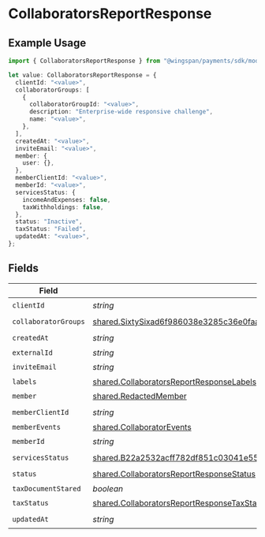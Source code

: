 # CollaboratorsReportResponse

## Example Usage

```typescript
import { CollaboratorsReportResponse } from "@wingspan/payments/sdk/models/shared";

let value: CollaboratorsReportResponse = {
  clientId: "<value>",
  collaboratorGroups: [
    {
      collaboratorGroupId: "<value>",
      description: "Enterprise-wide responsive challenge",
      name: "<value>",
    },
  ],
  createdAt: "<value>",
  inviteEmail: "<value>",
  member: {
    user: {},
  },
  memberClientId: "<value>",
  memberId: "<value>",
  servicesStatus: {
    incomeAndExpenses: false,
    taxWithholdings: false,
  },
  status: "Inactive",
  taxStatus: "Failed",
  updatedAt: "<value>",
};
```

## Fields

| Field                                                                                                                                                                                   | Type                                                                                                                                                                                    | Required                                                                                                                                                                                | Description                                                                                                                                                                             |
| --------------------------------------------------------------------------------------------------------------------------------------------------------------------------------------- | --------------------------------------------------------------------------------------------------------------------------------------------------------------------------------------- | --------------------------------------------------------------------------------------------------------------------------------------------------------------------------------------- | --------------------------------------------------------------------------------------------------------------------------------------------------------------------------------------- |
| `clientId`                                                                                                                                                                              | *string*                                                                                                                                                                                | :heavy_check_mark:                                                                                                                                                                      | N/A                                                                                                                                                                                     |
| `collaboratorGroups`                                                                                                                                                                    | [shared.SixtySixad6f986038e3285c36e0faa5c61b52a02882d1460acb116b601a30abfb6c1d](../../../sdk/models/shared/sixtysixad6f986038e3285c36e0faa5c61b52a02882d1460acb116b601a30abfb6c1d.md)[] | :heavy_check_mark:                                                                                                                                                                      | N/A                                                                                                                                                                                     |
| `createdAt`                                                                                                                                                                             | *string*                                                                                                                                                                                | :heavy_check_mark:                                                                                                                                                                      | N/A                                                                                                                                                                                     |
| `externalId`                                                                                                                                                                            | *string*                                                                                                                                                                                | :heavy_minus_sign:                                                                                                                                                                      | N/A                                                                                                                                                                                     |
| `inviteEmail`                                                                                                                                                                           | *string*                                                                                                                                                                                | :heavy_check_mark:                                                                                                                                                                      | N/A                                                                                                                                                                                     |
| `labels`                                                                                                                                                                                | [shared.CollaboratorsReportResponseLabels](../../../sdk/models/shared/collaboratorsreportresponselabels.md)                                                                             | :heavy_minus_sign:                                                                                                                                                                      | N/A                                                                                                                                                                                     |
| `member`                                                                                                                                                                                | [shared.RedactedMember](../../../sdk/models/shared/redactedmember.md)                                                                                                                   | :heavy_check_mark:                                                                                                                                                                      | N/A                                                                                                                                                                                     |
| `memberClientId`                                                                                                                                                                        | *string*                                                                                                                                                                                | :heavy_check_mark:                                                                                                                                                                      | N/A                                                                                                                                                                                     |
| `memberEvents`                                                                                                                                                                          | [shared.CollaboratorEvents](../../../sdk/models/shared/collaboratorevents.md)                                                                                                           | :heavy_minus_sign:                                                                                                                                                                      | N/A                                                                                                                                                                                     |
| `memberId`                                                                                                                                                                              | *string*                                                                                                                                                                                | :heavy_check_mark:                                                                                                                                                                      | N/A                                                                                                                                                                                     |
| `servicesStatus`                                                                                                                                                                        | [shared.B22a2532acff782df851c03041e55a58727ff8e8805b1738c7dcb4dd1dd2505a](../../../sdk/models/shared/b22a2532acff782df851c03041e55a58727ff8e8805b1738c7dcb4dd1dd2505a.md)               | :heavy_check_mark:                                                                                                                                                                      | N/A                                                                                                                                                                                     |
| `status`                                                                                                                                                                                | [shared.CollaboratorsReportResponseStatus](../../../sdk/models/shared/collaboratorsreportresponsestatus.md)                                                                             | :heavy_check_mark:                                                                                                                                                                      | N/A                                                                                                                                                                                     |
| `taxDocumentStared`                                                                                                                                                                     | *boolean*                                                                                                                                                                               | :heavy_minus_sign:                                                                                                                                                                      | N/A                                                                                                                                                                                     |
| `taxStatus`                                                                                                                                                                             | [shared.CollaboratorsReportResponseTaxStatus](../../../sdk/models/shared/collaboratorsreportresponsetaxstatus.md)                                                                       | :heavy_check_mark:                                                                                                                                                                      | N/A                                                                                                                                                                                     |
| `updatedAt`                                                                                                                                                                             | *string*                                                                                                                                                                                | :heavy_check_mark:                                                                                                                                                                      | N/A                                                                                                                                                                                     |
